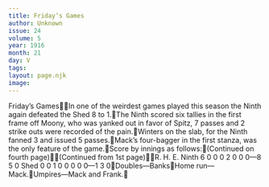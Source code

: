 ```yaml
---
title: Friday’s Games
author: Unknown
issue: 24
volume: 5
year: 1916
month: 21
day: V
tags:
layout: page.njk
image:
---
```

Friday’s GamesIn one of the weirdest games played this season the Ninth again defeated the Shed 8 to 1.The Ninth scored six tallies in the first frame off Moony, who was yanked out in favor of Spitz, 7 passes and 2 strike outs were recorded of the pain.Winters on the slab, for the Ninth fanned 3 and issued 5 passes.Mack’s four-bagger in the first stanza, was the only feature of the game.Score by innings as follows:(Continued on fourth page)(Continued from 1st page)R. H. E. Ninth 6 0 0 0 2 0 0 0—8 5 0 Shed 0 0 1 0 0 0 0 0—1 3 0Doubles—BanksHome run—Mack.Umpires—Mack and Frank.
